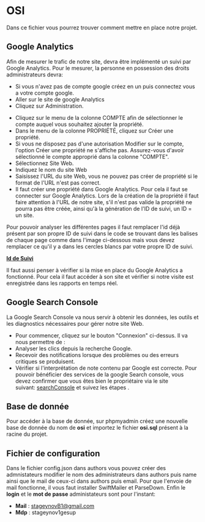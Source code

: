 # OSI

Dans ce fichier vous pourrez trouver comment mettre en place notre projet.   
## Google Analytics

 Afin de mesurer le trafic de notre site, devra être implémenté un suivi par Google Analytics.
 Pour le mesurer, la personne en possession des droits administrateurs devra:
   * Si vous n'avez pas de compte google créez en un puis connectez vous a votre compte google.
   * Aller sur le site de google Analytics
   * Cliquez sur Administration.
   + Cliquez sur le menu de la colonne COMPTE afin de sélectionner le compte auquel vous souhaitez ajouter la propriété.
   + Dans le menu de la colonne PROPRIÉTÉ, cliquez sur Créer une propriété.
   + Si vous ne disposez pas d'une autorisation Modifier sur le compte, l'option Créer une propriété ne s'affiche pas. Assurez-vous d'avoir sélectionné le compte approprié dans la colonne "COMPTE".
   + Sélectionnez Site Web.
   + Indiquez le nom du site Web
   + Saisissez l'URL du site Web, vous ne pouvez pas créer de propriété si le format de l'URL n'est pas correct.
   + Il faut créer une propriété dans Google Analytics. Pour cela il faut se connecter sur Google Analytics. Lors de la création de la propriété il faut faire attention à l'URL de notre site, s'il n'est pas valide la propriété ne pourra pas être créée, ainsi qu'à la génération de l'ID de suivi, un ID = un site.

Pour pouvoir analyser les différentes pages il faut remplacer l'id déjà présent par son propre ID de suivi dans le code se trouvant dans les balises <head> de chaque page comme dans l'image ci-dessous mais vous devez remplacer ce qu'il y a dans les cercles blancs par votre propre ID de suivi.
  
  **[Id de Suivi](scriptGoogleAnalytics.JPG)**

Il faut aussi penser à vérifier si la mise en place du Google Analytics a fonctionné. Pour cela il faut accéder à son site et vérifier si notre visite est enregistrée dans les rapports en temps réel.

## Google Search Console
La Google Search Console va nous servir à obtenir les données, les outils et les diagnostics nécessaires pour gérer notre site Web.
 * Pour commencer, cliquez sur le bouton "Connexion" ci-dessus.
Il va nous permettre de :
 * Analyser les clics depuis la recherche Google.
 * Recevoir des notifications lorsque des problèmes ou des erreurs critiques se produisent.
 * Vérifier si l'interprétation de note contenu par Google est correcte.
Pour pouvoir bénéficier des services de la google Search console, vous devez confirmer que vous êtes bien le propriétaire via le site suivant: [searchConsole](https://www.google.com/webmasters/tools/home) et suivez les étapes .

## Base de donnée
Pour accéder à la base de donnée, sur phpmyadmin créez une nouvelle base de donnée du nom de **osi** et importez le fichier **osi.sql** présent à la racine du projet. 

## Fichier de configuration

  Dans le fichier config.json dans authors vous pouvez créer des admnistateurs modifier le nom des administrateurs dans authors puis name ainsi que le mail de ceux-ci dans authors puis email.
 Pour que l'envoie de mail fonctionne, il vous faut installer SwiftMailer et ParseDown.
 Enfin le **login** et le **mot de passe** administateurs sont pour l'instant: 
   * **Mail** : stageynovB1@gmail.com
   * **Mdp** : stageynov1gesup
  
 
 


  

